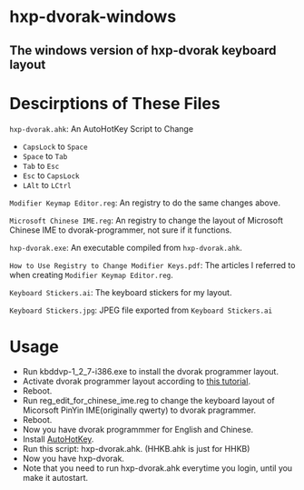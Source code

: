 # hxp-dvorak-windows
## The windows version of hxp-dvorak keyboard layout

# Descirptions of These Files

`hxp-dvorak.ahk`: An AutoHotKey Script to Change

- `CapsLock` to `Space`
- `Space` to `Tab`
- `Tab` to `Esc`
- `Esc` to `CapsLock`
- `LAlt` to `LCtrl`

`Modifier Keymap Editor.reg`: An registry to do the same changes above.

`Microsoft Chinese IME.reg`: An registry to change the layout of Microsoft Chinese IME to dvorak-programmer, not sure if it functions.

`hxp-dvorak.exe`: An executable compiled from `hxp-dvorak.ahk`.

`How to Use Registry to Change Modifier Keys.pdf`: The articles I referred to when creating `Modifier Keymap Editor.reg`.

`Keyboard Stickers.ai`: The keyboard stickers for my layout.

`Keyboard Stickers.jpg`: JPEG file exported from `Keyboard Stickers.ai`

# Usage
* Run kbddvp-1_2_7-i386.exe to install the dvorak programmer layout.
* Activate dvorak programmer layout according to [this tutorial](https://www.kaufmann.no/roland/dvorak/winxp.html).
* Reboot.
* Run reg_edit_for_chinese_ime.reg to change the keyboard layout of Micorsoft PinYin IME(originally qwerty) to dvorak pragrammer.
* Reboot.
* Now you have dvorak programmmer for English and Chinese.
* Install [AutoHotKey](https://www.autohotkey.com/).
* Run this script: hxp-dvorak.ahk. (HHKB.ahk is just for HHKB)
* Now you have hxp-dvorak.
* Note that you need to run hxp-dvorak.ahk everytime you login, until you make it autostart.
